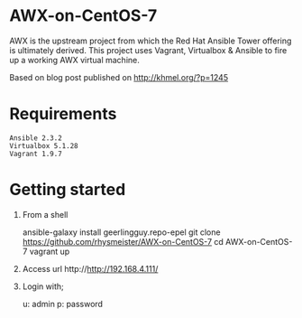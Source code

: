 # AWX-on-CentOS-7
AWX is the upstream project from which the Red Hat Ansible Tower offering is ultimately derived. This project uses Vagrant, Virtualbox &amp; Ansible to fire up a working AWX virtual machine.

Based on blog post published on http://khmel.org/?p=1245

Requirements
=============

 	Ansible 2.3.2
 	Virtualbox 5.1.28
 	Vagrant 1.9.7

Getting started
================

1. From a shell

 	ansible-galaxy install  geerlingguy.repo-epel
 	git clone https://github.com/rhysmeister/AWX-on-CentOS-7
 	cd AWX-on-CentOS-7
 	vagrant up

2. Access url http://http://192.168.4.111/

3.  Login with;

	u: admin
	p: password
